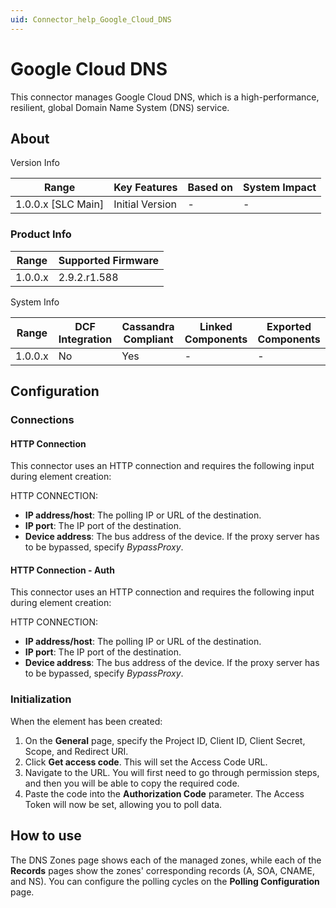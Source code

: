 ```yaml
---
uid: Connector_help_Google_Cloud_DNS
---
```


# Google Cloud DNS

This connector manages Google Cloud DNS, which is a high-performance, resilient, global Domain Name System (DNS) service.

## About

Version Info

| Range                | Key Features     | Based on     | System Impact     |
|----------------------|------------------|--------------|-------------------|
| 1.0.0.x \[SLC Main\] | Initial Version  | \-           | \-                |

### Product Info

| Range     | Supported Firmware     |
|-----------|------------------------|
| 1.0.0.x   | 2.9.2.r1.588           |

System Info

| Range     | DCF Integration     | Cassandra Compliant     | Linked Components     | Exported Components     |
|-----------|---------------------|-------------------------|-----------------------|-------------------------|
| 1.0.0.x   | No                  | Yes                     | \-                    | \-                      |

## Configuration

### Connections

#### HTTP Connection

This connector uses an HTTP connection and requires the following input during element creation:

HTTP CONNECTION:

- **IP address/host**: The polling IP or URL of the destination.
- **IP port**: The IP port of the destination.
- **Device address**: The bus address of the device. If the proxy server has to be bypassed, specify *BypassProxy*.

#### HTTP Connection - Auth

This connector uses an HTTP connection and requires the following input during element creation:

HTTP CONNECTION:

- **IP address/host**: The polling IP or URL of the destination.
- **IP port**: The IP port of the destination.
- **Device address**: The bus address of the device. If the proxy server has to be bypassed, specify *BypassProxy*.

### Initialization

When the element has been created:

1. On the **General** page, specify the Project ID, Client ID, Client Secret, Scope, and Redirect URI.
1. Click **Get access code**. This will set the Access Code URL.
1. Navigate to the URL. You will first need to go through permission steps, and then you will be able to copy the required code.
1. Paste the code into the **Authorization Code** parameter. The Access Token will now be set, allowing you to poll data.

## How to use

The DNS Zones page shows each of the managed zones, while each of the **Records** pages show the zones' corresponding records (A, SOA, CNAME, and NS). You can configure the polling cycles on the **Polling Configuration** page.
